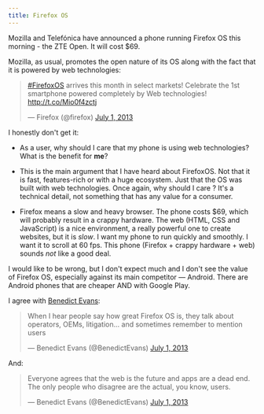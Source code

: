 ```yaml
---
title: Firefox OS
---
```


Mozilla and Telefónica have announced a phone running Firefox OS this morning - the ZTE Open. It will cost $69.

Mozilla, as usual, promotes the open nature of its OS along with the fact that it is powered by web technologies:

<blockquote class="twitter-tweet"><p><a href="https://twitter.com/search?q=%23FirefoxOS&amp;src=hash">#FirefoxOS</a> arrives this month in select markets! Celebrate the 1st smartphone powered completely by Web technologies! <a href="http://t.co/Mio0f4zctj">http://t.co/Mio0f4zctj</a></p>&mdash; Firefox (@firefox) <a href="https://twitter.com/firefox/statuses/351641840728023040">July 1, 2013</a></blockquote>

I honestly don't get it:

* As a user, why should I care that my phone is using web technologies? What is the benefit for **me**?

* This is the main argument that I have heard about FirefoxOS. Not that it is fast, features-rich or with a huge ecosystem. Just that the OS was built with web technologies. Once again, why should I care ? It's a technical detail, not something that has any value for a consumer.

* Firefox means a slow and heavy browser. The phone costs $69, which will probably result in a crappy hardware. The web (HTML, CSS and JavaScript) is a nice environment, a really powerful one to create websites, but it is _slow_. I want my phone to run quickly and smoothly. I want it to scroll at 60 fps. This phone (Firefox + crappy hardware + web) sounds _not_ like a good deal.

I would like to be wrong, but I don't expect much and I don't see the value of Firefox OS, especially against its main competitor — Android. There are Android phones that are cheaper AND with Google Play.

I agree with [Benedict Evans](http://ben-evans.com/):

<blockquote class="twitter-tweet"><p>When I hear people say how great Firefox OS is, they talk about operators, OEMs, litigation... and sometimes remember to mention users</p>&mdash; Benedict Evans (@BenedictEvans) <a href="https://twitter.com/BenedictEvans/statuses/351646258856857600">July 1, 2013</a></blockquote>

And:

<blockquote class="twitter-tweet"><p>Everyone agrees that the web is the future and apps are a dead end. The only people who disagree are the actual, you know, users.</p>&mdash; Benedict Evans (@BenedictEvans) <a href="https://twitter.com/BenedictEvans/statuses/351646755818975232">July 1, 2013</a></blockquote>
